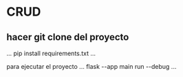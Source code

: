 # CRUD
## hacer git clone del proyecto

...
pip install requirements.txt
...

para ejecutar el proyecto
...
flask --app main run --debug
...